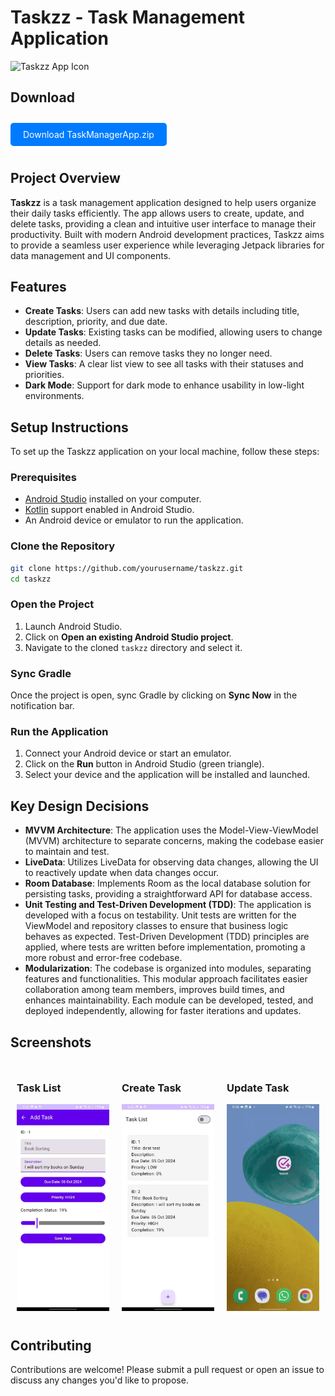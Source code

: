 # Taskzz - Task Management Application

<p>
  <img src="./assets/icon.webp" alt="Taskzz App Icon" width="100" style="background-color:white">
</p>

## Download

<a href="https://github.com/rohanudhwani/taskzz/raw/master/Taskzz.apk" download style="display: inline-block; padding: 10px 20px; margin: 10px 0; background-color: #007BFF; color: white; text-align: center; text-decoration: none; border-radius: 5px;">
Download TaskManagerApp.zip</a>

## Project Overview

**Taskzz** is a task management application designed to help users organize their daily tasks
efficiently. The app allows users to create, update, and delete tasks, providing a clean and
intuitive user interface to manage their productivity. Built with modern Android development
practices, Taskzz aims to provide a seamless user experience while leveraging Jetpack libraries for
data management and UI components.

## Features

- **Create Tasks**: Users can add new tasks with details including title, description, priority, and
  due date.
- **Update Tasks**: Existing tasks can be modified, allowing users to change details as needed.
- **Delete Tasks**: Users can remove tasks they no longer need.
- **View Tasks**: A clear list view to see all tasks with their statuses and priorities.
- **Dark Mode**: Support for dark mode to enhance usability in low-light environments.

## Setup Instructions

To set up the Taskzz application on your local machine, follow these steps:

### Prerequisites

- [Android Studio](https://developer.android.com/studio) installed on your computer.
- [Kotlin](https://kotlinlang.org/) support enabled in Android Studio.
- An Android device or emulator to run the application.

### Clone the Repository

```bash
git clone https://github.com/yourusername/taskzz.git
cd taskzz
```

### Open the Project

1. Launch Android Studio.
2. Click on **Open an existing Android Studio project**.
3. Navigate to the cloned `taskzz` directory and select it.

### Sync Gradle

Once the project is open, sync Gradle by clicking on **Sync Now** in the notification bar.

### Run the Application

1. Connect your Android device or start an emulator.
2. Click on the **Run** button in Android Studio (green triangle).
3. Select your device and the application will be installed and launched.

## Key Design Decisions

- **MVVM Architecture**: The application uses the Model-View-ViewModel (MVVM) architecture to
  separate concerns, making the codebase easier to maintain and test.
- **LiveData**: Utilizes LiveData for observing data changes, allowing the UI to reactively update
  when data changes occur.
- **Room Database**: Implements Room as the local database solution for persisting tasks, providing
  a straightforward API for database access.
- **Unit Testing and Test-Driven Development (TDD)**: The application is developed with a focus on
  testability. Unit tests are written for the ViewModel and repository classes to ensure that
  business logic behaves as expected. Test-Driven Development (TDD) principles are applied, where
  tests are written before implementation, promoting a more robust and error-free codebase.
- **Modularization**: The codebase is organized into modules, separating features and
  functionalities. This modular approach facilitates easier collaboration among team members,
  improves build times, and enhances maintainability. Each module can be developed, tested, and
  deployed independently, allowing for faster iterations and updates.

## Screenshots

<div style="display: flex; justify-content: space-around;">

  <div style="margin: 10px;">
    <h3>Task List</h3>
    <img src="./screenshots/AddEditScreen.jpeg" alt="Task List Screenshot" width="300"/>
  </div>

  <div style="margin: 10px;">
    <h3>Create Task</h3>
    <img src="./screenshots/TasksScreen.jpeg" alt="Create Task Screenshot" width="300"/>
  </div>

  <div style="margin: 10px;">
    <h3>Update Task</h3>
    <img src="./screenshots/AddingTasks.gif" alt="Update Task Screenshot" width="300"/>
  </div>

</div>

## Contributing

Contributions are welcome! Please submit a pull request or open an issue to discuss any changes
you'd like to propose.